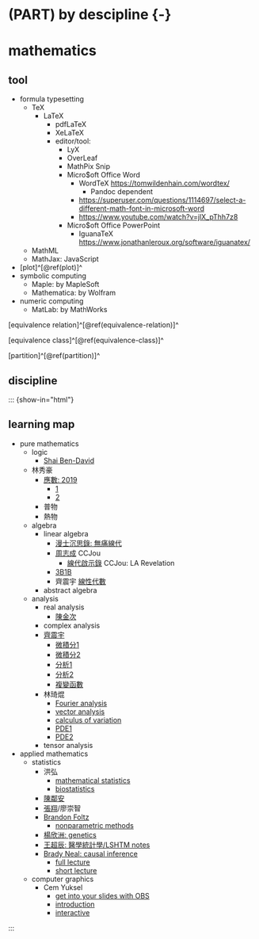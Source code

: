 # (PART) by descipline {-}
# mathematics

## tool

- formula typesetting
  - TeX
    - LaTeX
      - pdfLaTeX
      - XeLaTeX
      - editor/tool:
        - LyX
        - OverLeaf
        - MathPix Snip
        - Micro$oft Office Word
          - WordTeX https://tomwildenhain.com/wordtex/
            - Pandoc dependent
          - https://superuser.com/questions/1114697/select-a-different-math-font-in-microsoft-word
          - https://www.youtube.com/watch?v=jlX_pThh7z8
        - Micro$oft Office PowerPoint
          - IguanaTeX https://www.jonathanleroux.org/software/iguanatex/
  - MathML
  - MathJax: JavaScript
- [plot]^[\@ref(plot)]^
- symbolic computing
  - Maple:          by MapleSoft
  - Mathematica:    by Wolfram
- numeric computing
  - MatLab:         by MathWorks

[equivalence relation]^[\@ref(equivalence-relation)]^

[equivalence class]^[\@ref(equivalence-class)]^

[partition]^[\@ref(partition)]^

## discipline

::: {show-in="html"}

## learning map

- pure mathematics
  - logic
    - [Shai Ben-David](https://www.youtube.com/playlist?list=PLPW2keNyw-utXOOzLR-Wp1p0eE5LEtv3N)
  - 林秀豪
    - [應數: 2019](https://www.youtube.com/playlist?list=PLS0SUwlYe8cyfYWKPb8v55pCqfw0MnL0T)
      - [1](https://www.youtube.com/playlist?list=PLS0SUwlYe8cy7eNFtSWru7EtJ_yXM94YH)
      - [2](https://www.youtube.com/playlist?list=PLS0SUwlYe8cxiepObAy7dGDs29AdViZdj)
    - 普物
    - 熱物
  - algebra
    - linear algebra
      - [漫士沉思錄: 無痛線代](https://space.bilibili.com/266765166/channel/collectiondetail?sid=1794944)
      - [周志成](https://www.youtube.com/playlist?list=PLP-JUp2VR1LsFtHT-i_vZ3oNFIAc3t_Ju) CCJou
        - [線代啟示錄](https://ccjou.wordpress.com/) CCJou: LA Revelation
      - [3B1B](https://www.youtube.com/playlist?list=PLZHQObOWTQDPD3MizzM2xVFitgF8hE_ab)
      - 齊震宇 [線性代數](https://www.youtube.com/playlist?list=PLJWAeYEa8SXBej3kuQMz8vV41VabZUILb)
    - abstract algebra
  - analysis
    - real analysis
      - [陳金次](https://www.youtube.com/playlist?list=PLil-R4o6jmGjoxAWZurHXAY0q9yxwXv5F)
    - complex analysis
    - [齊震宇](https://www.youtube.com/@ws2computer252/videos)
      - [微積分1](https://www.youtube.com/playlist?list=PLVJXJebpO4PhAc21JW-cYbzT3sq4s7Qg8)
      - [微積分2](https://www.youtube.com/playlist?list=PLil-R4o6jmGihq7XzdNzb0d5hHqEJbr6L)
      - [分析1](https://www.youtube.com/playlist?list=PLil-R4o6jmGhUqtKbZf0LIFKd-xN__g_M)
      - [分析2](https://www.youtube.com/playlist?list=PLil-R4o6jmGhkuZPmKL_A5Y7N4HOsa1nX)
      - [複變函數](https://www.youtube.com/playlist?list=PLDeGIcQNsaL7FnyhQhaVO7JU231RCYxnl)
    - 林琦焜
      - [Fourier analysis](https://www.youtube.com/playlist?list=PLj6E8qlqmkFuX5N1O3FKoDfoySC6Hku-2)
      - [vector analysis](https://www.youtube.com/playlist?list=PLj6E8qlqmkFuFrce6JQR-FGxM2rIbXUvr)
      - [calculus of variation](https://www.youtube.com/playlist?list=PLj6E8qlqmkFviK2-k7f-XjBLx3_37BPoP)
      - [PDE1](https://www.youtube.com/playlist?list=PLj6E8qlqmkFsD6ppAsmxs-VnWWo9uwWTK)
      - [PDE2](https://www.youtube.com/playlist?list=PLj6E8qlqmkFvOYhjGCYMnrF4oQ-8eH91H)
    - tensor analysis
- applied mathematics
  - statistics
    - 洪弘
      - [mathematical statistics](https://www.youtube.com/playlist?list=PLTpF-A8hKVUOqfNyA6mOD6lo2cc6clZZP)
      - [biostatistics](https://www.youtube.com/playlist?list=PLTp0eSi9MdkNZB4kyLSzIXIUy9JQOJ5AM)
    - [陳鄰安](https://www.youtube.com/playlist?list=PLTpF-A8hKVUPXtNAX9lro-leGgEK0OSEW)
    - [張翔](https://www.youtube.com/@shiangsir/playlists)/廖崇智
    - [Brandon Foltz](https://www.youtube.com/@BrandonFoltz/playlists)
      - [nonparametric methods](https://www.youtube.com/playlist?list=PLIeGtxpvyG-IV0Yf8AyeMgmNkpFBxBJlh)
    - [楊欣洲: genetics](https://www.youtube.com/playlist?list=PLTp0eSi9MdkPp0swo8-VVplaG8bateq7q)
    - [王超辰: 醫學統計學/LSHTM notes](https://bookdown.org/ccwang/medical_statistics6/)
    - [Brady Neal: causal inference](https://www.bradyneal.com/causal-inference-course)
      - [full lecture](https://www.youtube.com/playlist?list=PLoazKTcS0RzZ1SUgeOgc6SWt51gfT80N0)
      - [short lecture](https://www.youtube.com/playlist?list=PLoazKTcS0Rzb6bb9L508cyJ1z-U9iWkA0)
  - computer graphics
    - Cem Yuksel
      - [get into your slides with OBS](https://www.youtube.com/playlist?list=PLplnkTzzqsZT2-rLDXArSi8LnhWQu0mqv)
      - [introduction](https://www.youtube.com/playlist?list=PLplnkTzzqsZTfYh4UbhLGpI5kGd5oW_Hh)
      - [interactive](https://www.youtube.com/playlist?list=PLplnkTzzqsZS3R5DjmCQsqupu43oS9CFN)

:::
